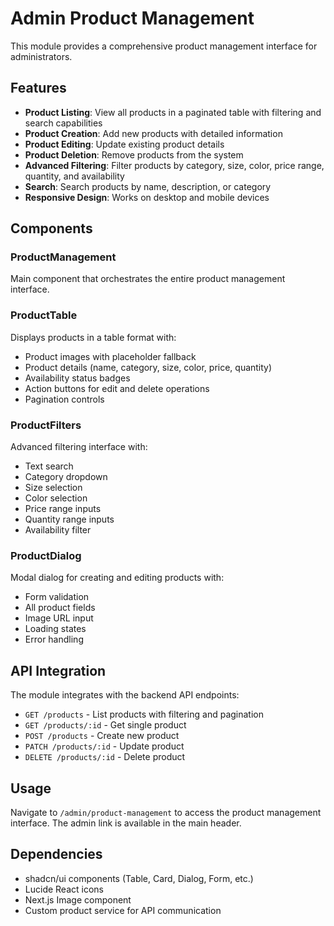 # Admin Product Management

This module provides a comprehensive product management interface for administrators.

## Features

- **Product Listing**: View all products in a paginated table with filtering and search capabilities
- **Product Creation**: Add new products with detailed information
- **Product Editing**: Update existing product details
- **Product Deletion**: Remove products from the system
- **Advanced Filtering**: Filter products by category, size, color, price range, quantity, and availability
- **Search**: Search products by name, description, or category
- **Responsive Design**: Works on desktop and mobile devices

## Components

### ProductManagement
Main component that orchestrates the entire product management interface.

### ProductTable
Displays products in a table format with:
- Product images with placeholder fallback
- Product details (name, category, size, color, price, quantity)
- Availability status badges
- Action buttons for edit and delete operations
- Pagination controls

### ProductFilters
Advanced filtering interface with:
- Text search
- Category dropdown
- Size selection
- Color selection
- Price range inputs
- Quantity range inputs
- Availability filter

### ProductDialog
Modal dialog for creating and editing products with:
- Form validation
- All product fields
- Image URL input
- Loading states
- Error handling

## API Integration

The module integrates with the backend API endpoints:
- `GET /products` - List products with filtering and pagination
- `GET /products/:id` - Get single product
- `POST /products` - Create new product
- `PATCH /products/:id` - Update product
- `DELETE /products/:id` - Delete product

## Usage

Navigate to `/admin/product-management` to access the product management interface. The admin link is available in the main header.

## Dependencies

- shadcn/ui components (Table, Card, Dialog, Form, etc.)
- Lucide React icons
- Next.js Image component
- Custom product service for API communication
